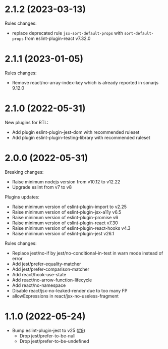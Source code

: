 # 2.1.2 (2023-03-13)

Rules changes:

- replace deprecated rule `jsx-sort-default-props` with `sort-default-props` from eslint-plugin-react v7.32.0

# 2.1.1 (2023-01-05)

Rules changes:

- Remove react/no-array-index-key which is already reported in sonarjs 9.12.0

# 2.1.0 (2022-05-31)

New plugins for RTL:

- Add plugin eslint-plugin-jest-dom with recommended ruleset
- Add plugin eslint-plugin-testing-library with recommended ruleset

# 2.0.0 (2022-05-31)

Breaking changes:

- Raise minimum nodejs version from v10.12 to v12.22
- Upgrade eslint from v7 to v8

Plugins updates:

- Raise minimum version of eslint-plugin-import to v2.25
- Raise minimum version of eslint-plugin-jsx-a11y v6.5
- Raise minimum version of eslint-plugin-promise v6
- Raise minimum version of eslint-plugin-react v7.30
- Raise minimum version of eslint-plugin-react-hooks v4.3
- Raise minimum version of eslint-plugin-jest v26.1

Rules changes:

- Replace jest/no-if by jest/no-conditional-in-test in warn mode instead of error
- Add jest/prefer-equality-matcher
- Add jest/prefer-comparison-matcher
- Add react/hook-use-state
- Add react/no-arrow-function-lifecycle
- Add react/no-namespace
- Disable react/jsx-no-leaked-render due to too many FP
- allowExpressions in react/jsx-no-useless-fragment

# 1.1.0 (2022-05-24)

- Bump eslint-plugin-jest to v25 ([#9](https://github.com/SonarSource/eslint-config-sonarqube/pull/9))
  - Drop jest/prefer-to-be-null
  - Drop jest/prefer-to-be-undefined
